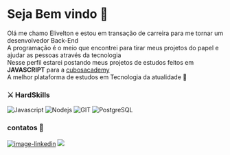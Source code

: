 # Seja Bem vindo 👋

Olá me chamo Elivelton e estou em transação de carreira para me tornar um desenvolvedor Back-End <br />
A programação é o meio que encontrei para tirar meus projetos do papel e ajudar as pessoas através da tecnologia <br />
Nesse perfil estarei postando meus projetos de estudos feitos em **JAVASCRIPT** para a [cubosacademy](https://cubos.academy/) <br />
A melhor plataforma de estudos em Tecnologia da atualidade :clap: 

### ⚔️ HardSkills
![Javascript](https://img.shields.io/badge/JavaScript-726DA8?style=for-the-badge&logo=javascript&logoColor=white) 
![Nodejs](https://img.shields.io/badge/Node%20js-726DA8?style=for-the-badge&logo=nodedotjs&logoColor=white) 
![GIT](https://img.shields.io/badge/GIT-F95738?style=for-the-badge&logo=git&logoColor=white) 
![PostgreSQL](https://img.shields.io/badge/PostgreSQL-726DA8?style=for-the-badge&logo=postgresql&logoColor=white)

### contatos 📲

[![image-linkedin](https://img.shields.io/badge/LinkedIn-726DA8?style=for-the-badge&logo=linkedin&logoColor=white)](https://www.linkedin.com/in/elivelton-ferreiraa/)
<a href= "mailto:eliveltoncleones@gmail.com"> 
<img src="https://img.shields.io/badge/Gmail-F95738?style=for-the-badge&logo=gmail&logoColor=white" /> 
</a>


